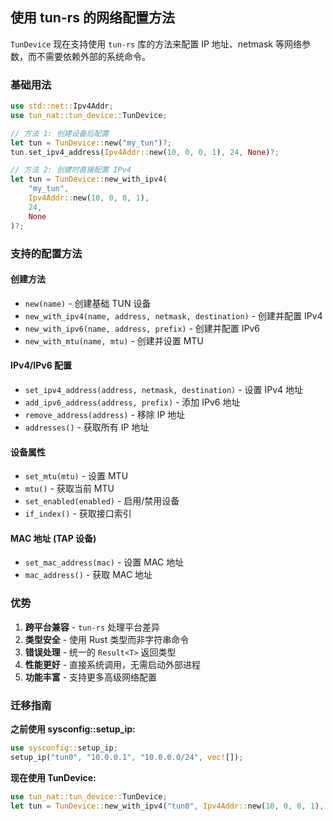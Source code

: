 ## 使用 tun-rs 的网络配置方法

`TunDevice` 现在支持使用 `tun-rs` 库的方法来配置 IP 地址、netmask 等网络参数，而不需要依赖外部的系统命令。

### 基础用法

```rust
use std::net::Ipv4Addr;
use tun_nat::tun_device::TunDevice;

// 方法 1: 创建设备后配置
let tun = TunDevice::new("my_tun")?;
tun.set_ipv4_address(Ipv4Addr::new(10, 0, 0, 1), 24, None)?;

// 方法 2: 创建时直接配置 IPv4
let tun = TunDevice::new_with_ipv4(
    "my_tun",
    Ipv4Addr::new(10, 0, 0, 1),
    24,
    None
)?;
```

### 支持的配置方法

#### 创建方法
- `new(name)` - 创建基础 TUN 设备
- `new_with_ipv4(name, address, netmask, destination)` - 创建并配置 IPv4
- `new_with_ipv6(name, address, prefix)` - 创建并配置 IPv6
- `new_with_mtu(name, mtu)` - 创建并设置 MTU

#### IPv4/IPv6 配置
- `set_ipv4_address(address, netmask, destination)` - 设置 IPv4 地址
- `add_ipv6_address(address, prefix)` - 添加 IPv6 地址
- `remove_address(address)` - 移除 IP 地址
- `addresses()` - 获取所有 IP 地址

#### 设备属性
- `set_mtu(mtu)` - 设置 MTU
- `mtu()` - 获取当前 MTU
- `set_enabled(enabled)` - 启用/禁用设备
- `if_index()` - 获取接口索引

#### MAC 地址 (TAP 设备)
- `set_mac_address(mac)` - 设置 MAC 地址
- `mac_address()` - 获取 MAC 地址

### 优势

1. **跨平台兼容** - `tun-rs` 处理平台差异
2. **类型安全** - 使用 Rust 类型而非字符串命令
3. **错误处理** - 统一的 `Result<T>` 返回类型
4. **性能更好** - 直接系统调用，无需启动外部进程
5. **功能丰富** - 支持更多高级网络配置

### 迁移指南

**之前使用 sysconfig::setup_ip:**
```rust
use sysconfig::setup_ip;
setup_ip("tun0", "10.0.0.1", "10.0.0.0/24", vec![]);
```

**现在使用 TunDevice:**
```rust
use tun_nat::tun_device::TunDevice;
let tun = TunDevice::new_with_ipv4("tun0", Ipv4Addr::new(10, 0, 0, 1), 24, None)?;
```
